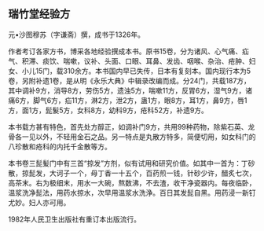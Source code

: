 ## 瑞竹堂经验方

元•沙图穆苏（字谦斋）撰，成书于1326年。

作者考订各家方书，博采各地经验撰成本书。原书15卷，分为诸风、心气痛、疝气、积滞、痰饮、喘嗽，议补、头面、口眼、耳鼻、发齿、咽喉、杂治、疮肿、妇女、小儿15门，载310余方。本书国内早已失传，日本有复刻本。国内现行本为5卷，另附补遗1卷，是从明《永乐大典》中辑录改编而成。分24门，共载187方，其中调补9方，消导8方，劳伤5方，遗浊5方，喘嗽11方，反胃6方，湿气9方，诸痛6方，脚气6方，疝11方，淋2方，泄2方，蛊1方，眼8方，耳1方，鼻9方，唇1方，面1方，髭髮5方，女科8方，幼科9方，疮科52方，补遗9方。

本书载方甚有特色，首先处方醇正，如调补门9方，共用99种药物，除紫石英、龙骨各一见以外，不轻用金石之品。另一特点是丸散方特多，简便切用，如女科门的八珍散和疮科的内托千金散等方。

本书卷三髭髪门中有三首“掠发”方剂，似有试用和研究价值。如其中一首为：丁砂散，掠髭发，大诃子一个，母丁香一十五个，百药煎一钱，针砂少许，醋炙七次，高茶末。右为极细末，用水一大碗，熬数沸，不去渣，收干净瓷器内。每夜临卧，温浆洗净髭法，用药水掠水，次早用温浆水洗浄。百日其发髭自黑。用药浸一新钉尤妙。妇人亦可用。

1982年人民卫生出版社有重订本出版流行。
